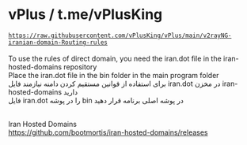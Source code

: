 # vPlus / t.me/vPlusKing

<code>https://raw.githubusercontent.com/vPlusKing/vPlus/main/v2rayNG-iranian-domain-Routing-rules</code><br><br>
To use the rules of direct domain, you need the iran.dot file in the iran-hosted-domains repository<br>
Place the iran.dot file in the bin folder in the main program folder<br>
برای استفاده از قوانین مستقیم کردن دامنه نیازمند فایل iran.dot  در مخزن iran-hosted-domains دارید<br>
فایل iran.dot  را در پوشه bin در پوشه اصلی برنامه قرار دهید<br><br>

Iran Hosted Domains<br>
https://github.com/bootmortis/iran-hosted-domains/releases
